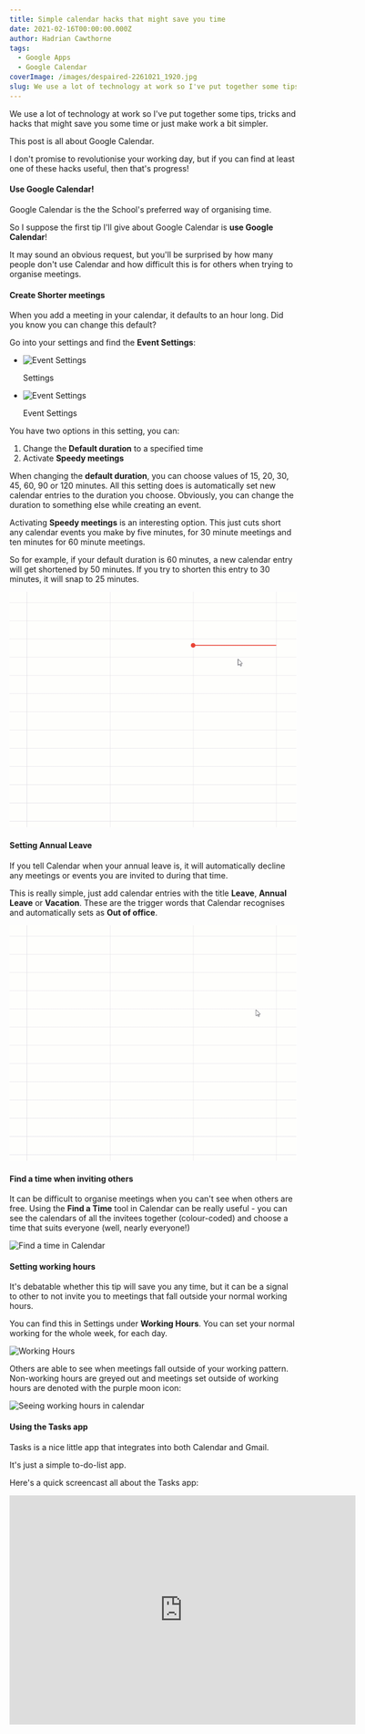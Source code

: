 ```yaml
---
title: Simple calendar hacks that might save you time
date: 2021-02-16T00:00:00.000Z
author: Hadrian Cawthorne
tags:
  - Google Apps
  - Google Calendar
coverImage: /images/despaired-2261021_1920.jpg
slug: We use a lot of technology at work so I've put together some tips, tricks and hacks that might save you some time or just make work a bit simpler. This post is all about Google Calendar.
---
```


We use a lot of technology at work so I've put together some tips, tricks and hacks that might save you some time or just make work a bit simpler.

This post is all about Google Calendar.

I don't promise to revolutionise your working day, but if you can find at least one of these hacks useful, then that's progress!

#### Use Google Calendar!

Google Calendar is the the School's preferred way of organising time.

So I suppose the first tip I'll give about Google Calendar is **use Google Calendar**!

It may sound an obvious request, but you'll be surprised by how many people don't use Calendar and how difficult this is for others when trying to organise meetings.

#### Create Shorter meetings

When you add a meeting in your calendar, it defaults to an hour long. Did you know you can change this default?

Go into your settings and find the **Event Settings**:

- ![Event Settings](/images/2021-02-11-10_24_48-University-of-Sheffield-–-Calendar-7-days-starting-Monday-8-February-2021.png)

    Settings

- ![Event Settings](/images/2021-02-11-10_26_05-University-of-Sheffield-–-Calendar-General-settings.png)

    Event Settings


You have two options in this setting, you can:

1. Change the **Default duration** to a specified time
2. Activate **Speedy meetings**

When changing the **default duration**, you can choose values of 15, 20, 30, 45, 60, 90 or 120 minutes. All this setting does is automatically set new calendar entries to the duration you choose. Obviously, you can change the duration to something else while creating an event.

Activating **Speedy meetings** is an interesting option. This just cuts short any calendar events you make by five minutes, for 30 minute meetings and ten minutes for 60 minute meetings.

So for example, if your default duration is 60 minutes, a new calendar entry will get shortened by 50 minutes. If you try to shorten this entry to 30 minutes, it will snap to 25 minutes.

![Setting to Speedy meetings will shorten your meetings](/images/speedy.gif)

#### Setting Annual Leave

If you tell Calendar when your annual leave is, it will automatically decline any meetings or events you are invited to during that time.

This is really simple, just add calendar entries with the title **Leave**, **Annual Leave** or **Vacation**. These are the trigger words that Calendar recognises and automatically sets as **Out of office**.

![Adding leave automatically ](/images/Leave.gif)

#### Find a time when inviting others

It can be difficult to organise meetings when you can't see when others are free. Using the **Find a Time** tool in Calendar can be really useful - you can see the calendars of all the invitees together (colour-coded) and choose a time that suits everyone (well, nearly everyone!)

![Find a time in Calendar](/images/2021-02-11-14_13_51-University-of-Sheffield-–-Calendar-Event-details-1024x585.png)

#### Setting working hours

It's debatable whether this tip will save you any time, but it can be a signal to other to not invite you to meetings that fall outside your normal working hours.

You can find this in Settings under **Working Hours**. You can set your normal working for the whole week, for each day.

![Working Hours](/images/2021-02-11-14_38_36-University-of-Sheffield-–-Calendar-General-settings-1024x486.png)

Others are able to see when meetings fall outside of your working pattern. Non-working hours are greyed out and meetings set outside of working hours are denoted with the purple moon icon:

![Seeing working hours in calendar](/images/2021-02-11-14_43_56-University-of-Sheffield-–-Calendar-7-days-starting-Thursday-11-February-2021.png)

#### Using the Tasks app

Tasks is a nice little app that integrates into both Calendar and Gmail.

It's just a simple to-do-list app.

Here's a quick screencast all about the Tasks app:

<iframe id="kaltura_player" src="https://cdnapisec.kaltura.com/p/2103181/sp/210318100/embedIframeJs/uiconf_id/38838661/partner_id/2103181?iframeembed=true&playerId=kaltura_player&entry_id=1_9o9vjm3k&flashvars[streamerType]=auto&amp;flashvars[localizationCode]=en&amp;flashvars[leadWithHTML5]=true&amp;flashvars[sideBarContainer.plugin]=true&amp;flashvars[sideBarContainer.position]=left&amp;flashvars[sideBarContainer.clickToClose]=true&amp;flashvars[chapters.plugin]=true&amp;flashvars[chapters.layout]=vertical&amp;flashvars[chapters.thumbnailRotator]=false&amp;flashvars[streamSelector.plugin]=true&amp;flashvars[EmbedPlayer.SpinnerTarget]=videoHolder&amp;flashvars[dualScreen.plugin]=true&amp;flashvars[hotspots.plugin]=1&amp;flashvars[Kaltura.addCrossoriginToIframe]=true&amp;&wid=1_mfditxti" width="608" height="402" allowfullscreen webkitallowfullscreen mozAllowFullScreen allow="autoplay *; fullscreen *; encrypted-media *" sandbox="allow-forms allow-same-origin allow-scripts allow-top-navigation allow-pointer-lock allow-popups allow-modals allow-orientation-lock allow-popups-to-escape-sandbox allow-presentation allow-top-navigation-by-user-activation" frameborder="0" title="Kaltura Player"></iframe>
